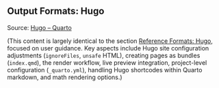 ## Output Formats: Hugo

Source: [Hugo – Quarto](https://quarto.org/docs/output-formats/hugo.html)

(This content is largely identical to the section [Reference Formats: Hugo](#reference-formats-hugo), focused on user guidance. Key aspects include Hugo site configuration adjustments (`ignoreFiles`, `unsafe` HTML), creating pages as bundles (`index.qmd`), the render workflow, live preview integration, project-level configuration (`_quarto.yml`), handling Hugo shortcodes within Quarto markdown, and math rendering options.)

